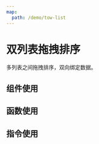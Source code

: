 ```yaml
---
map:
  path: /demo/tow-list
---
```

# 双列表拖拽排序

多列表之间拖拽排序，双向绑定数据。

## 组件使用

<demo src="./demo.vue"
title="使用组件"
desc="使用组件方式在多列表之间拖拽排序">
</demo>

## 函数使用

<demo src="./function.vue"
title="函数方式"
desc="使用 函数方式在多列表之间拖拽排序">
</demo>

## 指令使用

<demo src="./directive.vue"
title="指令方式"
desc="使用指令方式在多列表之间拖拽排序">
</demo>
